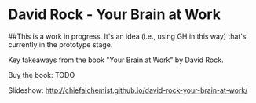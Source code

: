 David Rock - Your Brain at Work
===============================

##This is a work in progress. It's an idea (i.e., using GH in this way) that's currently in the prototype stage.

Key takeaways from the book "Your Brain at Work" by David Rock. 

Buy the book: TODO

Slideshow: http://chiefalchemist.github.io/david-rock-your-brain-at-work/